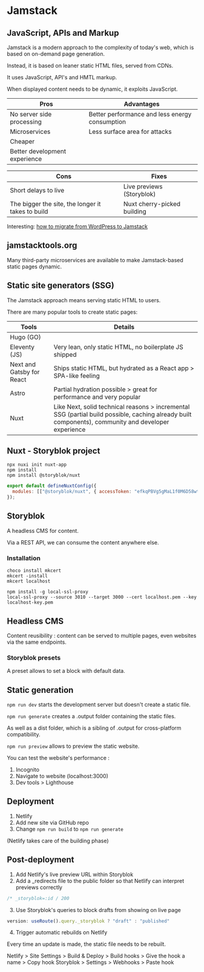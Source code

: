# Jamstack

## JavaScript, APIs and Markup

Jamstack is a modern approach to the complexity of today's web, which is based on on-demand page generation.

Instead, it is based on leaner static HTML files, served from CDNs.

It uses JavaScript, API's and HMTL markup.

When displayed content needs to be dynamic, it exploits JavaScript.

| Pros                          | Advantages                                     |
| ----------------------------- | ---------------------------------------------- |
| No server side processing     | Better performance and less energy consumption |
| Microservices                 | Less surface area for attacks                  |
| Cheaper                       |
| Better development experience |

| Cons                                              | Fixes                       |
| ------------------------------------------------- | --------------------------- |
| Short delays to live                              | Live previews (Storyblok)   |
| The bigger the site, the longer it takes to build | Nuxt cherry-picked building |

Interesting: [how to migrate from WordPress to Jamstack](https://www.smashingmagazine.com/2020/01/migration-from-wordpress-to-jamstack/)

## jamstacktools.org

Many third-party microservices are available to make Jamstack-based static pages dynamic.

## Static site generators (SSG)

The Jamstack approach means serving static HTML to users.

There are many popular tools to create static pages:

| Tools                     | Details                                                                                                                                             |
| ------------------------- | --------------------------------------------------------------------------------------------------------------------------------------------------- |
| Hugo (GO)                 |                                                                                                                                                     |
| Eleventy (JS)             | Very lean, only static HTML, no boilerplate JS shipped                                                                                              |
| Next and Gatsby for React | Ships static HTML, but hydrated as a React app > SPA-like feeling                                                                                   |
| Astro                     | Partial hydration possible > great for performance and very popular                                                                                 |
| Nuxt                      | Like Next, solid technical reasons > incremental SSG (partial build possible, caching already built components), community and developer experience |

## Nuxt - Storyblok project

```
npx nuxi init nuxt-app
npm install
npm install @storyblok/nuxt
```

```JavaScript
export default defineNuxtConfig({
  modules: [["@storyblok/nuxt", { accessToken: "efkqPBVg5gMaL1f0M6D58wtt" }]],
});
```

## Storyblok

A headless CMS for content.

Via a REST API, we can consume the content anywhere else.

### Installation

```
choco install mkcert
mkcert -install
mkcert localhost

npm install -g local-ssl-proxy
local-ssl-proxy --source 3010 --target 3000 --cert localhost.pem --key localhost-key.pem
```

## Headless CMS

Content reusibility : content can be served to multiple pages, even websites via the same endpoints.

### Storyblok presets

A preset allows to set a block with default data.

## Static generation

`npm run dev` starts the development server but doesn't create a static file.

`npm run generate` creates a .output folder containing the static files.

As well as a dist folder, which is a sibling of .output for cross-platform compatibility.

`npm run preview` allows to preview the static website.

You can test the website's performance :

1. Incognito
2. Navigate to website (localhost:3000)
3. Dev tools > Lighthouse

## Deployment

1. Netlify
2. Add new site via GitHub repo
3. Change `npm run build` to `npm run generate`

(Netlify takes care of the building phase)

## Post-deployment

1. Add Netlify's live preview URL within Storyblok
2. Add a \_redirects file to the public folder so that Netlify can interpret previews correctly

```JavaScript
/* _storyblok=:id / 200
```

3. Use Storyblok's queries to block drafts from showing on live page

```JavaScript
version: useRoute().query._storyblok ? "draft" : "published"
```

4. Trigger automatic rebuilds on Netlify

Every time an update is made, the static file needs to be rebuilt.

Netlify > Site Settings > Build & Deploy > Build hooks > Give the hook a name > Copy hook
Storyblok > Settings > Webhooks > Paste hook
